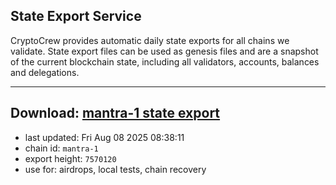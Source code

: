 ## State Export Service
CryptoCrew provides automatic daily state exports for all chains we validate. State export files can be used as genesis files and are a snapshot of the current blockchain state, including all validators, accounts, balances and delegations.

---
**Download: [mantra-1 state export](https://dl-eu2.ccvalidators.com/SERVICE/mantrachain/mantra-1_export_7570120.json)**
---

- last updated: Fri Aug 08 2025 08:38:11
- chain id: `mantra-1`
- export height: `7570120`
- use for: airdrops, local tests, chain recovery
